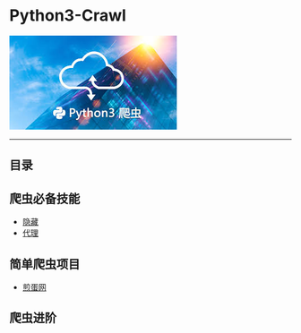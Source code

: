 # Python3-Crawl
![image](https://github.com/Harrdy2018/Python3-Crawl/blob/master/Pictures/Python3%20%E7%88%AC%E8%99%AB.jpg)  

***
## 目录
## 爬虫必备技能
  * [隐藏](https://github.com/Harrdy2018/Python3-Crawl/blob/master/Hide.md)
  * [代理](https://github.com/Harrdy2018/Python3-Crawl/blob/master/Proxy.md)
## 简单爬虫项目
  * [煎蛋网](https://github.com/Harrdy2018/Python3-Crawl/blob/master/%E7%85%8E%E8%9B%8B%E7%BD%91.md)
## 爬虫进阶
